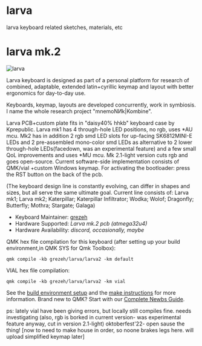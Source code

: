 # larva
larva keyboard related sketches, materials, etc

# larva mk.2

![larva](https://user-images.githubusercontent.com/61553650/132993572-15b619b2-919a-49bb-8439-0263a30d82ef.png)

 Larva keyboard is designed as part of a personal platform for research 
of combined, adaptable, extended latin+cyrillic keymap and layout with better ergonomics for day-to-day use.

 Keyboards, keymap, layouts are developed concurrently, work in symbiosis.
I name the whole research project "mnemoNИk|Kombine". 

 Larva PCB+custom plate fits in "daisy40% hhkb" keyboard case by Kprepublic.
Larva mk1 has 4 through-hole LED positions, no rgb, uses *AU mcu. Mk2 has in addition 2 rgb smd LED slots for up-facing SK6812MINI-E LEDs 
and 2 pre-assembled mono-color smd LEDs as alternative to 2 lower through-hole LEDs(facedown, was an experimental feature)
and a few small QoL improvements and uses *MU mcu. Mk 2.1-light version cuts rgb and goes open-source.
Current software-side implementation consists of QMK/vial +custom Windows keymap.
 For activating the bootloader: press the RST button on the back of the pcb.

 (The keyboard design line is constantly evolving, can differ in shapes and sizes, but all serve the same ultimate goal.
 Current line consists of: Larva mk1; Larva mk2; Katerpillar; Katerpillar Infiltrator; Wodka; Wolof; Dragonfly; Butterfly; Mothra; Stargate; Galaga)


* Keyboard Maintainer: [grezeh](https://github.com/grezeh)
* Hardware Supported: *Larva mk.2 pcb (atmega32u4)*
* Hardware Availability: *discord, occasionally, maybe*

QMK hex file compilation for this keyboard (after setting up your build environment,in QMK SYS for Qmk Toolbox):

    qmk compile -kb grezeh/larva/larva2 -km default

VIAL hex file compilation:
    
	qmk compile -kb grezeh/larva/larva2 -km vial

See the [build environment setup](https://docs.qmk.fm/#/getting_started_build_tools)
 and the [make instructions](https://docs.qmk.fm/#/getting_started_make_guide) for more information.
 Brand new to QMK? Start with our [Complete Newbs Guide](https://docs.qmk.fm/#/newbs).
 
 ps: lately vial have been giving errors, but locally still compiles fine. needs investigating
  (also, rgb is borked in current version- was experimental feature anyway, cut in version 2.1-light)
  oktoberfest'22- open sause the thing! [now to need to make house in order, so noone brakes legs here. will upload simplified keymap later]
